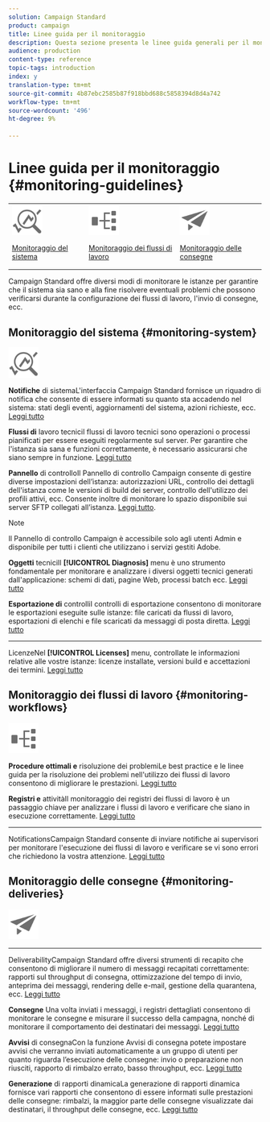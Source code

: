 ```yaml
---
solution: Campaign Standard
product: campaign
title: Linee guida per il monitoraggio
description: Questa sezione presenta le linee guida generali per il monitoraggio Campaign Standard.
audience: production
content-type: reference
topic-tags: introduction
index: y
translation-type: tm+mt
source-git-commit: 4b87ebc2585b87f918bbd688c5858394d8d4a742
workflow-type: tm+mt
source-wordcount: '496'
ht-degree: 9%

---
```



# Linee guida per il monitoraggio {#monitoring-guidelines}

<table>
<tr><td><img src="assets/do-not-localize/icon_system.svg" width="60px"><p><a href="#monitoring-system">Monitoraggio del sistema</a></p></td>
<td><img src="assets/do-not-localize/icon_workflows.svg" width="60px"><p><a href="#moniroting-workflows">Monitoraggio dei flussi di lavoro</a></p></td>
<td><img src="assets/do-not-localize/icon_send.svg" width="60px"><p><a href="#monitoring-deliveries">Monitoraggio delle consegne</a></p></td></tr>
</table>

Campaign Standard offre diversi modi di monitorare le istanze per garantire che il sistema sia sano e alla fine risolvere eventuali problemi che possono verificarsi durante la configurazione dei flussi di lavoro, l&#39;invio di consegne, ecc.

## Monitoraggio del sistema {#monitoring-system}

<img src="assets/do-not-localize/icon_system.svg" width="60px">

**Notifiche**
di sistemaL&#39;interfaccia Campaign Standard fornisce un riquadro di notifica che consente di essere informati su quanto sta accadendo nel sistema: stati degli eventi, aggiornamenti del sistema, azioni richieste, ecc. [Leggi tutto](../../start/using/interface-description.md#top-bar)


**Flussi di**
lavoro tecniciI flussi di lavoro tecnici sono operazioni o processi pianificati per essere eseguiti regolarmente sul server. Per garantire che l&#39;istanza sia sana e funzioni correttamente, è necessario assicurarsi che siano sempre in funzione. [Leggi tutto](../../administration/using/technical-workflows.md)

**Pannello**
di controlloIl Pannello di controllo Campaign consente di gestire diverse impostazioni dell’istanza: autorizzazioni URL, controllo dei dettagli dell&#39;istanza come le versioni di build dei server, controllo dell&#39;utilizzo dei profili attivi, ecc. Consente inoltre di monitorare lo spazio disponibile sui server SFTP collegati all’istanza. [Leggi tutto](https://docs.adobe.com/content/help/it-IT/control-panel/using/control-panel-home.html).

>[!NOTE]
>
>Il Pannello di controllo Campaign è accessibile solo agli utenti Admin e disponibile per tutti i clienti che utilizzano i servizi gestiti Adobe.

**Oggetti**
tecniciIl  **[!UICONTROL Diagnosis]** menu è uno strumento fondamentale per monitorare e analizzare i diversi oggetti tecnici generati dall&#39;applicazione: schemi di dati, pagine Web, processi batch ecc. [Leggi tutto](../../developing/using/monitoring-data-model-changes.md)

**Esportazione di**
controlliI controlli di esportazione consentono di monitorare le esportazioni eseguite sulle istanze: file caricati da flussi di lavoro, esportazioni di elenchi e file scaricati da messaggi di posta diretta.
[Leggi tutto](../../administration/using/auditing-export-logs.md)

****
LicenzeNel  **[!UICONTROL Licenses]** menu, controllate le informazioni relative alle vostre istanze: licenze installate, versioni build e accettazioni dei termini.
[Leggi tutto](../../administration/using/licenses.md)

## Monitoraggio dei flussi di lavoro {#monitoring-workflows}

<img src="assets/do-not-localize/icon_workflows.svg" width="60px">

**Procedure ottimali e**
risoluzione dei problemiLe best practice e le linee guida per la risoluzione dei problemi nell&#39;utilizzo dei flussi di lavoro consentono di migliorare le prestazioni.
[Leggi tutto](../../automating/using/best-practices-workflows.md)

**Registri e**
attivitàIl monitoraggio dei registri dei flussi di lavoro è un passaggio chiave per analizzare i flussi di lavoro e verificare che siano in esecuzione correttamente.
[Leggi tutto](../../automating/using/monitoring-workflow-execution.md#workflow-log-and-tasks)

****
NotificationsCampaign Standard consente di inviare notifiche ai supervisori per monitorare l&#39;esecuzione dei flussi di lavoro e verificare se vi sono errori che richiedono la vostra attenzione.
[Leggi tutto](../../automating/using/monitoring-workflow-execution.md#error-management)

## Monitoraggio delle consegne {#monitoring-deliveries}

<img src="assets/do-not-localize/icon_send.svg" width="60px">

****
DeliverabilityCampaign Standard offre diversi strumenti di recapito che consentono di migliorare il numero di messaggi recapitati correttamente: rapporti sul throughput di consegna, ottimizzazione del tempo di invio, anteprima dei messaggi, rendering delle e-mail, gestione della quarantena, ecc.
[Leggi tutto](../../sending/using/about-deliverability.md)

**Consegne**
Una volta inviati i messaggi, i registri dettagliati consentono di monitorare le consegne e misurare il successo della campagna, nonché di monitorare il comportamento dei destinatari dei messaggi.
[Leggi tutto](../../sending/using/monitoring-a-delivery.md)

**Avvisi**
di consegnaCon la funzione Avvisi di consegna potete impostare avvisi che verranno inviati automaticamente a un gruppo di utenti per quanto riguarda l’esecuzione delle consegne: invio o preparazione non riusciti, rapporto di rimbalzo errato, basso throughput, ecc.
[Leggi tutto](../../sending/using/receiving-alerts-when-failures-happen.md)

**Generazione**
di rapporti dinamicaLa generazione di rapporti dinamica fornisce vari rapporti che consentono di essere informati sulle prestazioni delle consegne: rimbalzi, la maggior parte delle consegne visualizzate dai destinatari, il throughput delle consegne, ecc.
[Leggi tutto](../../reporting/using/about-dynamic-reports.md)
